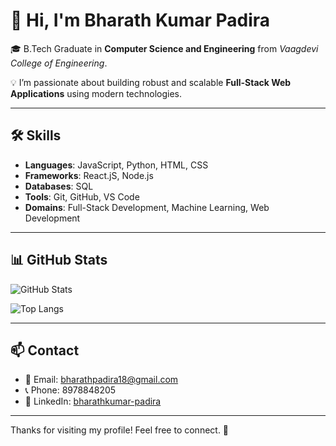 # 👋 Hi, I'm Bharath Kumar Padira

🎓 B.Tech Graduate in **Computer Science and Engineering** from *Vaagdevi College of Engineering*.

💡 I’m passionate about building robust and scalable **Full-Stack Web Applications** using modern technologies.

---

## 🛠️ Skills

- **Languages**: JavaScript, Python, HTML, CSS  
- **Frameworks**: React.jS, Node.js
- **Databases**: SQL
- **Tools**: Git, GitHub, VS Code  
- **Domains**: Full-Stack Development, Machine Learning, Web Development

---

## 📊 GitHub Stats

![GitHub Stats](https://github-readme-stats.vercel.app/api?username=bharath-3107&show_icons=true&theme=radical)

![Top Langs](https://github-readme-stats.vercel.app/api/top-langs/?username=bharath-3107&layout=compact&theme=radical)

---

## 📫 Contact

- 📧 Email: bharathpadira18@gmail.com  
- 📞 Phone: 8978848205  
- 💼 LinkedIn: [bharathkumar-padira](https://www.linkedin.com/in/bharathkumar-padira)

---

Thanks for visiting my profile! Feel free to connect. 🚀
